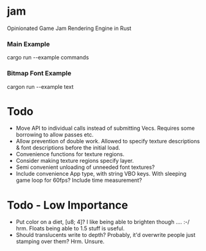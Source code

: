 # jam
Opinionated Game Jam Rendering Engine in Rust

### Main Example

cargo run --example commands

### Bitmap Font Example

cargon run --example text

# Todo
- Move API to individual calls instead of submitting Vecs. Requires some borrowing to allow passes etc.
- Allow prevention of double work. Allowed to specify texture descriptions & font descriptions before the initial load.
- Convenience functions for texture regions.
- Consider making texture regions specify layer.
- Semi convenient unloading of unneeded font textures?
- Include convenience App<State> type, with string VBO keys. With sleeping game loop for 60fps? Include time measurement?
 
# Todo - Low Importance
- Put color on a diet, [u8; 4]? I like being able to brighten though .... :-/ hrm. Floats being able to 1.5 stuff is useful.
- Should translucents write to depth? Probably, it'd overwrite people just stamping over them? Hrm. Unsure.



